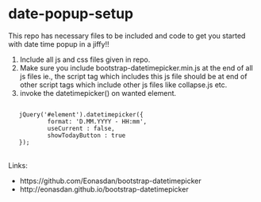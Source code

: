 # date-popup-setup
This repo has necessary files to be included and code to get you started with date time popup in a jiffy!!

1. Include all js and css files given in repo.
2. Make sure you include bootstrap-datetimepicker.min.js at the end of all js files ie., the script tag which includes this js file should be at end of other script tags which include other js files like collapse.js etc.
3. invoke the datetimepicker() on wanted element.

<code>
   jQuery('#element').datetimepicker({
           format: 'D.MM.YYYY - HH:mm',
           useCurrent : false,
           showTodayButton : true
   });
</code>
<br />

Links: 
<ul>
<li>https://github.com/Eonasdan/bootstrap-datetimepicker</li>
<li> http://eonasdan.github.io/bootstrap-datetimepicker</li>
</ul>
